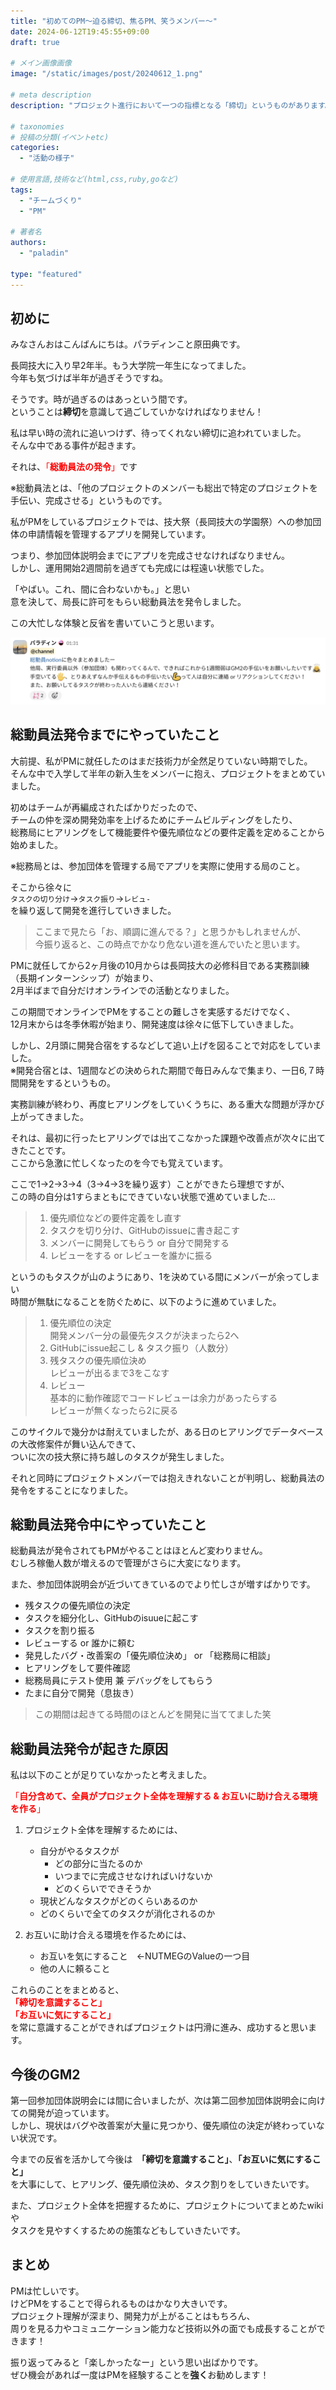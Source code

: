 ```yaml
---
title: "初めてのPM〜迫る締切、焦るPM、笑うメンバー〜"
date: 2024-06-12T19:45:55+09:00
draft: true

# メイン画像画像
image: "/static/images/post/20240612_1.png"

# meta description
description: "プロジェクト進行において一つの指標となる「締切」というものがあります。この記事では締切に間に合わなそうなPMがもがいた経験と後日談が書かれています"

# taxonomies
# 投稿の分類(イベントetc)
categories:
  - "活動の様子"

# 使用言語,技術など(html,css,ruby,goなど)
tags:
  - "チームづくり"
  - "PM"

# 著者名
authors:
  - "paladin"

type: "featured"
---
```

## 初めに

みなさんおはこんばんにちは。パラディンこと原田典です。

長岡技大に入り早2年半。もう大学院一年生になってました。</br>
今年も気づけば半年が過ぎそうですね。</br>

そうです。時が過ぎるのはあっという間です。</br>
ということは**締切**を意識して過ごしていかなければなりません！

私は早い時の流れに追いつけず、待ってくれない締切に追われていました。</br>
そんな中である事件が起きます。

それは、<span style="color: red; ">「**総動員法の発令**」</span>です

※総動員法とは、「他のプロジェクトのメンバーも総出で特定のプロジェクトを手伝い、完成させる」というものです。

私がPMをしているプロジェクトでは、技大祭（長岡技大の学園祭）への参加団体の申請情報を管理するアプリを開発しています。

つまり、参加団体説明会までにアプリを完成させなければなりません。</br>
しかし、運用開始2週間前を過ぎても完成には程遠い状態でした。

「やばい。これ、間に合わないかも。」と思い</br>
意を決して、局長に許可をもらい総動員法を発令しました。

この大忙しな体験と反省を書いていこうと思います。

![5/3の総動員法施行](/static/images/post/20240612_2.png)

## 総動員法発令までにやっていたこと

大前提、私がPMに就任したのはまだ技術力が全然足りていない時期でした。</br>
そんな中で入学して半年の新入生をメンバーに抱え、プロジェクトをまとめていました。

初めはチームが再編成されたばかりだったので、</br>
チームの仲を深め開発効率を上げるためにチームビルディングをしたり、</br>
総務局にヒアリングをして機能要件や優先順位などの要件定義を定めることから始めました。

※総務局とは、参加団体を管理する局でアプリを実際に使用する局のこと。

そこから徐々に</br>
`タスクの切り分け`→`タスク振り`→`レビュ-`</br>
を繰り返して開発を進行していきました。

>ここまで見たら「お、順調に進んでる？」と思うかもしれませんが、<br>
今振り返ると、この時点でかなり危ない道を進んでいたと思います。

PMに就任してから2ヶ月後の10月からは長岡技大の必修科目である実務訓練（長期インターンシップ）が始まり、</br>
2月半ばまで自分だけオンラインでの活動となりました。

この期間でオンラインでPMをすることの難しさを実感するだけでなく、</br>
12月末からは冬季休暇が始まり、開発速度は徐々に低下していきました。

しかし、2月頭に開発合宿をするなどして追い上げを図ることで対応をしていました。</br>
※開発合宿とは、1週間などの決められた期間で毎日みんなで集まり、一日6,７時間開発をするというもの。

実務訓練が終わり、再度ヒアリングをしていくうちに、ある重大な問題が浮かび上がってきました。

それは、最初に行ったヒアリングでは出てこなかった課題や改善点が次々に出てきたことです。</br>
ここから急激に忙しくなったのを今でも覚えています。

ここで1→2→3→4（3→4→3を繰り返す）ことができたら理想ですが、</br>
この時の自分は1すらまともにできていない状態で進めていました...

>1. 優先順位などの要件定義をし直す
>2. タスクを切り分け、GitHubのissueに書き起こす
>3. メンバーに開発してもらう or 自分で開発する
>4. レビューをする or レビューを誰かに振る

というのもタスクが山のようにあり、1を決めている間にメンバーが余ってしまい</br>
時間が無駄になることを防ぐために、以下のように進めていました。

>1. 優先順位の決定</br>
開発メンバー分の最優先タスクが決まったら2へ
>2. GitHubにissue起こし & タスク振り（人数分）</br>
>3. 残タスクの優先順位決め</br>
レビューが出るまで3をこなす
>4. レビュー</br>
基本的に動作確認でコードレビューは余力があったらする</br>
レビューが無くなったら2に戻る

このサイクルで幾分かは耐えていましたが、ある日のヒアリングでデータベースの大改修案件が舞い込んできて、</br>
ついに次の技大祭に持ち越しのタスクが発生しました。

それと同時にプロジェクトメンバーでは抱えきれないことが判明し、総動員法の発令をすることになりました。

## 総動員法発令中にやっていたこと

総動員法が発令されてもPMがやることはほとんど変わりません。</br>
むしろ稼働人数が増えるので管理がさらに大変になります。

また、参加団体説明会が近づいてきているのでより忙しさが増すばかりです。

- 残タスクの優先順位の決定
- タスクを細分化し、GitHubのisuueに起こす
- タスクを割り振る
- レビューする or 誰かに頼む
- 発見したバグ・改善案の「優先順位決め」 or 「総務局に相談」
- ヒアリングをして要件確認
- 総務局員にテスト使用 兼 デバッグをしてもらう
- たまに自分で開発（息抜き）

> この期間は起きてる時間のほとんどを開発に当ててました笑

## 総動員法発令が起きた原因

私は以下のことが足りていなかったと考えました。

<span style="color: red; ">「**自分含めて、全員がプロジェクト全体を理解する & お互いに助け合える環境を作る**」</span>

1. プロジェクト全体を理解するためには、

    - 自分がやるタスクが
      - どの部分に当たるのか
      - いつまでに完成させなければいけないか
      - どのくらいでできそうか
    - 現状どんなタスクがどのくらいあるのか
    - どのくらいで全てのタスクが消化されるのか

2. お互いに助け合える環境を作るためには、

    - お互いを気にすること　←NUTMEGのValueの一つ目
    - 他の人に頼ること

これらのことをまとめると、</br>
<span style="color: red; ">
  **「締切を意識すること」**</br>
  **「お互いに気にすること」**</br>
</span>
を常に意識することができればプロジェクトは円滑に進み、成功すると思います。

## 今後のGM2

第一回参加団体説明会には間に合いましたが、次は第二回参加団体説明会に向けての開発が迫っています。</br>
しかし、現状はバグや改善案が大量に見つかり、優先順位の決定が終わっていない状況です。

今までの反省を活かして今後は　**「締切を意識すること」**、**「お互いに気にすること」**</br>
を大事にして、ヒアリング、優先順位決め、タスク割りをしていきたいです。

また、プロジェクト全体を把握するために、プロジェクトについてまとめたwikiや</br>
タスクを見やすくするための施策などもしていきたいです。

## まとめ

PMは忙しいです。</br>
けどPMをすることで得られるものはかなり大きいです。</br>
プロジェクト理解が深まり、開発力が上がることはもちろん、</br>
周りを見る力やコミュニケーション能力など技術以外の面でも成長することができます！</br>

振り返ってみると「楽しかったなー」という思い出ばかりです。</br>
ぜひ機会があれば一度はPMを経験することを**強く**お勧めします！